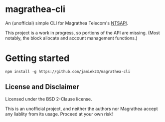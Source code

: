 # magrathea-cli
An (unofficial) simple CLI for Magrathea Telecom's [NTSAPI](http://www.magrathea-telecom.co.uk/assets/Client-Downloads/Numbering-API-Instructions.pdf).

This project is a work in progress, so portions of the API are missing. (Most notably, the block allocate and account management functions.)

# Getting started

```
npm install -g https://github.com/jamiek23/magrathea-cli
```

## License and Disclaimer
Licensed under the BSD 2-Clause license.

This is an unofficial project, and neither the authors nor Magrathea accept any liablity from its usage. Proceed at your own risk!
